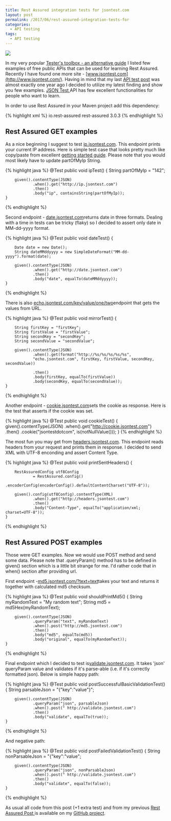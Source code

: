 ```yaml
---
title: Rest Assured integration tests for jsontest.com
layout: post
permalink: /2017/06/rest-assured-integration-tests-for
categories:
  - API testing
tags:
  - API testing 
---
```



![](/images/blog/name-transparent.png)

In my very
popular [Tester's toolbox - an alternative guide](http://www.awesome-testing.com/2016/04/testers-toolbox-alternative-guide.html)
I listed few examples of free public APIs that can be used for learning Rest Assured. Recently I have found one more
site - [www.jsontest.com](http://www.jsontest.com/). Having in mind that my
last [API test post](http://www.awesome-testing.com/2016/07/restful-api-testing-with-rest-assured-1.html) was almost
exactly one year ago I decided to utilize my latest finding and show you few
examples. [JSON Test ](http://www.jsontest.com/)API has few excellent functionalities for people who want to learn.

In order to use Rest Assured in your Maven project add this dependency:

{% highlight xml %}
        <dependency>
            <groupId>io.rest-assured</groupId>
            <artifactId>rest-assured</artifactId>
            <version>3.0.3</version>
        </dependency>
{% endhighlight %}

## Rest Assured GET examples

As a nice beginning I suggest to test [ip.jsontest.com](http://ip.jsontest.com/). This endpoint prints your current IP
address. Here is simple test case that looks pretty much like copy/paste from
excellent [getting started guide](https://github.com/rest-assured/rest-assured/wiki/GettingStarted). Please note that
you would most likely have to update partOfMyIp String.

{% highlight java %}
    @Test
    public void ipTest() {
        String partOfMyIp = "142";

        given().contentType(JSON)
                .when().get("http://ip.jsontest.com")
                .then()
                .body("ip", containsString(partOfMyIp));
    }
{% endhighlight %}

Second endpoint - [date.jsontest.com](http://date.jsontest.com/)returns date in three formats. Dealing with a time in
tests can be tricky (flaky) so I decided to assert only date in MM-dd-yyyy format.

{% highlight java %}
    @Test
    public void dateTest() {

        Date date = new Date();
        String dateMMddyyyy = new SimpleDateFormat("MM-dd-yyyy").format(date);

        given().contentType(JSON)
                .when().get("http://date.jsontest.com")
                .then()
                .body("date", equalTo(dateMMddyyyy));
    }
{% endhighlight %}

There is also [echo.jsontest.com/key/value/one/two](http://echo.jsontest.com/key/value/one/two)endpoint that gets the
values from URL.

{% highlight java %}
    @Test
    public void mirrorTest() {

        String firstKey = "firstKey";
        String firstValue = "firstValue";
        String secondKey = "secondKey";
        String secondValue = "secondValue";

        given().contentType(JSON)
                .when().get(format("http://%s/%s/%s/%s/%s",
                "echo.jsontest.com", firstKey, firstValue, secondKey, secondValue))

                .then()
                .body(firstKey, equalTo(firstValue))
                .body(secondKey, equalTo(secondValue));
    }
{% endhighlight %}

Another endpoint - [cookie.jsontest.com](http://cookie.jsontest.com/)sets the cookie as response. Here is the test that
asserts if the cookie was set.

{% highlight java %}
    @Test
    public void cookieTest() {
        given().contentType(JSON)
                .when().get("http://cookie.jsontest.com")
                .then()
                .cookie("jsontestdotcom", is(notNullValue()));
    }
{% endhighlight %}

The most fun you may get from [headers.jsontest.com](http://headers.jsontest.com/). This endpoint reads headers from your
request and prints them in response. I decided to send XML with UTF-8 enconding and assert Content Type.

{% highlight java %}
    @Test
    public void printSentHeaders() {

        RestAssuredConfig utf8Config
                = RestAssured.config()
                  .encoderConfig(encoderConfig().defaultContentCharset("UTF-8"));

        given().config(utf8Config).contentType(XML)
                .when().get("http://headers.jsontest.com")
                .then()
                .body("Content-Type", equalTo("application/xml; charset=UTF-8"));
    }
{% endhighlight %}

## Rest Assured POST examples

Those were GET examples. Now we would use POST method and send some data. Please note that .queryParam() method has to
be defined in given() section which is a little bit strange for me. I'd rather code that in when() section after
providing url.

First endpoint -[md5.jsontest.com/?text=text](http://md5.jsontest.com/?text=text)takes your text and returns it together
with calculated md5 checksum.

{% highlight java %}
    @Test
    public void shouldPrintMd5() {
        String myRandomText = "My random text";
        String md5 = md5Hex(myRandomText);

        given().contentType(JSON)
                .queryParam("text", myRandomText)
                .when().post("http://md5.jsontest.com")
                .then()
                .body("md5", equalTo(md5))
                .body("original", equalTo(myRandomText));
    }
{% endhighlight %}

Final endpoint which I decided to test is[validate.jsontest.com](http://validate.jsontest.com/). It takes 'json'
queryParam value and validates if it's parse-able (i.e. if it's correctly formatted json). Below is simple happy path:

{% highlight java %}
    @Test
    public void postSuccessfulBasicValidationTest() {
        String parsableJson = "{\"key\":\"value\"}";

        given().contentType(JSON)
                .queryParam("json", parsableJson)
                .when().post(" http://validate.jsontest.com")
                .then()
                .body("validate", equalTo(true));
    }
{% endhighlight %}

And negative path:

{% highlight java %}
    @Test
    public void postFailedValidationTest() {
        String nonParsableJson = "{\"key\":\"value";

        given().contentType(JSON)
                .queryParam("json", nonParsableJson)
                .when().post(" http://validate.jsontest.com")
                .then()
                .body("validate", equalTo(false));
    }
{% endhighlight %}

As usual all code from this post (+1 extra test) and from my
previous [Rest Assured Post ](http://www.awesome-testing.com/2016/07/restful-api-testing-with-rest-assured-1.html)is
available on my [GitHub project](https://github.com/slawekradzyminski/AwesomeTesting).
